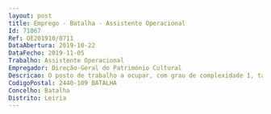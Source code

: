 ```yaml
--- 
layout: post
title: Emprego - Batalha - Assistente Operacional
Id: 71067
Ref: OE201910/0711
DataAbertura: 2019-10-22
DataFecho: 2019-11-05
Trabalho: Assistente Operacional
Empregador: Direção-Geral do Património Cultural
Descricao: O posto de trabalho a ocupar, com grau de complexidade 1, tal como descrito no anexo a que se refere o n.º 2 do artigo 88.º da LTFP, visa o exercício de funções na área de jardinagem, manutenção dos espaços e equipamentos, nomeadamente  a) Manutenção, limpeza, rega e cuidado geral dos jardins e espaços ajardinados do Mosteiro b) Execução de tarefas de apoio elementares, indispensáveis ao funcionamento do Mosteiro, designadamente, limpezas regulares e gerais dos terraços e telhados do Monumento, bem como limpeza e controlo de plantas infestantes, podendo comportar esforço físico c) Execução de trabalhos indiferenciados de manutenção geral, de carpintaria, serralharia e outros  d) Organização, manutenção e reparação de ferramentas, máquinas e equipamentos.
CodigoPostal: 2440-109 BATALHA
Concelho: Batalha
Distrito: Leiria
--- 
```

